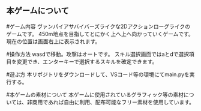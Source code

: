 ## 本ゲームについて
#ゲーム内容
ヴァンパイアサバイバーズライクな2Dアクションローグライクのゲームです。
450m地点を目指してとにかく上へ上へ向かっていくゲームです。現在の位置は画面右上に表示されます。

#操作方法
wasdで移動。攻撃はオートです。
スキル選択画面ではaとdで選択項目を変更でき、エンターキーで選択するスキルを確定できます。

#遊ぶ方
本リポジトリをダウンロードして、VSコード等の環境にてmain.pyを実行する。

#本ゲームの素材について
本ゲームに使用されているグラフィック等の素材については、非商用であれば自由に利用、配布可能なフリー素材を使用しています。
